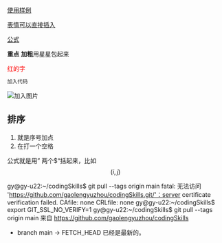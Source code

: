 [使用样例](https://markdown.com.cn/editor)

[表情可以直接插入](https://emoji8.com/zh-hans/)

[公式](https://www.latexlive.com/)

**重点**
**加粗**用星星包起来

<font color=red>红的字</font>

```python
加入代码
```
![加入图片](./图片路径.jpg)

## 排序
1. 就是序号加点
2. 在打一个空格

公式就是用” 两个$“括起来，比如 $$\left ( i,j \right ) $$

gy@gy-u22:~/codingSkills$ git pull --tags origin main
fatal: 无法访问 'https://github.com/gaolengyuzhou/codingSkills.git/'：server certificate verification failed. CAfile: none CRLfile: none
gy@gy-u22:~/codingSkills$ export GIT_SSL_NO_VERIFY=1
gy@gy-u22:~/codingSkills$ git pull --tags origin main
来自 https://github.com/gaolengyuzhou/codingSkills
 * branch            main       -> FETCH_HEAD
已经是最新的。